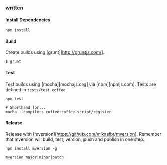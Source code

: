 ### written

#### Install Dependencies

```
npm install
```

#### Build
Create builds using [grunt][http://gruntjs.com/].

```
$ grunt
```

#### Test
Test builds using [mocha][mochajs.org] via [npm][npmjs.com].
Tests are defined in `tests/test.coffee`.

```
npm test

# Shorthand for...
mocha --compilers coffee:coffee-script/register
```

#### Release
Release with [mversion][https://github.com/mikaelbr/mversion].
Remember that mversion will build, test, version, push and publish in one step.

```
npm install mversion -g

mversion major|minor|patch
```
